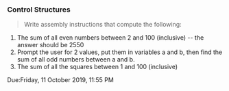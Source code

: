 ### Control Structures
>Write assembly instructions that compute the following:
1.  The sum of all even numbers between 2 and 100 (inclusive) -- the answer should be 2550
2.  Prompt the user for 2 values, put them in variables a and b, then find the sum of all odd numbers between a and b.
3.  The sum of all the squares between 1 and 100 (inclusive)

Due:Friday, 11 October 2019, 11:55 PM

